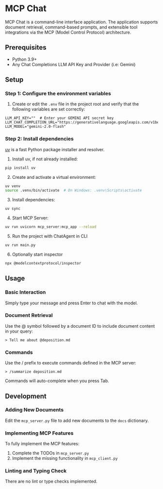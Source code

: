 # MCP Chat

MCP Chat is a command-line interface application. The application supports document retrieval, command-based prompts, and extensible tool integrations via the MCP (Model Control Protocol) architecture.

## Prerequisites

- Python 3.9+
- Any Chat Completions LLM API Key and Provider (i.e: Gemini)

## Setup

### Step 1: Configure the environment variables

1. Create or edit the `.env` file in the project root and verify that the following variables are set correctly:

```
LLM_API_KEY=""  # Enter your GEMINI API secret key
LLM_CHAT_COMPLETION_URL="https://generativelanguage.googleapis.com/v1beta/openai/"
LLM_MODEL="gemini-2.0-flash"
```

### Step 2: Install dependencies

[uv](https://github.com/astral-sh/uv) is a fast Python package installer and resolver.

1. Install uv, if not already installed:

```bash
pip install uv
```

2. Create and activate a virtual environment:

```bash
uv venv
source .venv/bin/activate  # On Windows: .venv\Scripts\activate
```

3. Install dependencies:

```bash
uv sync
```


4. Start MCP Server:
```bash
uv run uvicorn mcp_server:mcp_app --reload
```

5. Run the project with ChatAgent in CLI

```bash
uv run main.py
```

6. Optionally start inspector

```bash
npx @modelcontextprotocol/inspector
```

## Usage

### Basic Interaction

Simply type your message and press Enter to chat with the model.

### Document Retrieval

Use the @ symbol followed by a document ID to include document content in your query:

```
> Tell me about @deposition.md
```

### Commands

Use the / prefix to execute commands defined in the MCP server:

```
> /summarize deposition.md
```

Commands will auto-complete when you press Tab.

## Development

### Adding New Documents

Edit the `mcp_server.py` file to add new documents to the `docs` dictionary.

### Implementing MCP Features

To fully implement the MCP features:

1. Complete the TODOs in `mcp_server.py`
2. Implement the missing functionality in `mcp_client.py`

### Linting and Typing Check

There are no lint or type checks implemented.
